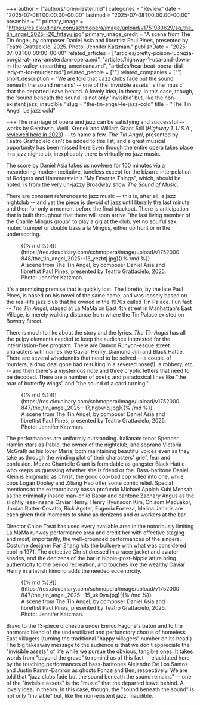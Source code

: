 +++
author = ["authors/loren-lester.md"]
categories = "Review"
date = "2025-07-08T00:00:00-00:00"
lastmod = "2025-07-08T00:00:00-00:00"
preamble = ""
primary_image = "https://res.cloudinary.com/schmopera/image/upload/v1751983629/sq_the_tin_angel_2025--26_fntayu.jpg"
primary_image_credit = "A scene from The Tin Angel, by composer Daniel Asia and librettist Paul Pines, presented by Teatro Grattacielo, 2025. Photo: Jennifer Katzman."
publishDate = "2025-07-08T00:00:00-00:00"
related_articles = ["articles/pretty-poison-lucrezia-borgia-at-new-amsterdam-opera.md", "articles/highway-1-usa-and-down-in-the-valley-unearthing-americana.md", "articles/heartbeat-opera-dial-lady-m-for-murder.md"]
related_people = [""]
related_companies = [""]
short_description = "We are told that 'Jazz clubs fade but the sound beneath the sound remains' -- one of the 'invisible assets' is the 'music' that the departed leave behind. A lovely idea, in theory. In this case, though, the 'sound beneath the sound' is not only 'invisible' but, like the non-existent jazz, inaudible."
slug = "the-tin-angel-le-jazz-cold"
title = "The Tin Angel: Le jazz cold"

+++
The marriage of opera and jazz can be satisfying and successful –- works by Gershwin, Weill, Krenek and William Grant Still (_Highway 1, U.S.A._, [reviewed here in 2023](/highway-1-usa-and-down-in-the-valley-unearthing-americana/)) -- to name a few. _The Tin Angel_, presented by Teatro Grattacielo can't be added to this list, and a great musical opportunity has been missed here Even though the entire opera takes place in a jazz nightclub, inexplicably there is virtually no jazz music.

The score by Daniel Asia takes us nowhere for 100 minutes via a meandering modern recitative, tuneless except for the bizarre interpolation of Rodgers and Hammerstein's "My Favorite Things", which, should be noted, is from the very un-jazzy Broadway show _The Sound of Music_.

There are constant references to jazz music –- this is, after all, a jazz nightclub -- and yet the piece is devoid of jazz until literally the last minute and then for only a moment before the final blackout. There is anticipation that is built throughout that there will soon arrive "the last living member of the Charlie Mingus group" to play a gig at the club, yet no soulful sax, muted trumpet or double bass a la Mingus, either up front or in the underscoring.

<figure data-type="image">{{% md %}}![](https://res.cloudinary.com/schmopera/image/upload/v1752000848/the_tin_angel_2025--13_yezbtj.jpg){{% /md %}}
<figcaption>A scene from The Tin Angel, by composer Daniel Asia and librettist Paul Pines, presented by Teatro Grattacielo, 2025. Photo: Jennifer Katzman.</figcaption>
</figure>

It's a promising premise that is quickly lost. The libretto, by the late Paul Pines, is based on his novel of the same name, and was loosely based on the real-life jazz club that he owned in the 1970s called Tin Palace. Fun fact -- _The Tin Angel_, staged at La MaMa on East 4th street in Manhattan's East Village, is merely walking distance from where the Tin Palace existed on Bowery Street.

There is much to like about the story and the lyrics. _The Tin Angel_ has all the pulpy elements needed to keep the audience interested for the intermission-free program. There are Damon Runyon-esque street characters with names like Caviar Henry, Diamond Jim and Black Hattie. There are several whodunnits that need to be solved -- a couple of murders, a drug deal gone bad resulting in a severed nose(!), a robbery, etc. -- and then there's a mysterious note and three cryptic letters that need to be decoded. There are a number of poetic and paradoxical lines like "the roar of butterfly wings" and "the sound of a card turning."

<figure data-type="image">{{% md %}}![](https://res.cloudinary.com/schmopera/image/upload/v1752000847/the_tin_angel_2025--17_hgbwlq.jpg){{% /md %}}
<figcaption>A scene from The Tin Angel, by composer Daniel Asia and librettist Paul Pines, presented by Teatro Grattacielo, 2025. Photo: Jennifer Katzman.</figcaption>
</figure>

The performances are uniformly outstanding. Italianate tenor Spencer Hamlin stars as Pablo, the owner of the nightclub, and soprano Victoria McGrath as his lover Maria, both maintaining beautiful voices even as they take us through the winding plot of their characters' grief, fear and confusion. Mezzo Chantelle Grant is formidable as gangster Black Hattie who keeps us guessing whether she is friend or foe. Bass-baritone Daniel Klein is enigmatic as Christ, the good cop-bad cop rolled into one, while cops Logan Dooley and Ziliang Hao offer some comic relief. Special mentions to the extraordinary basso profundo Michael Appiah Kubi Mensah as the criminally insane man-child Babar and baritone Zachary Angus as the slightly less-insane Caviar Henry. Henry Hyunsoon Kim, Chisom Maduakor, Jordan Rutter-Covatto, Rick Agster, Eugenia Forteza, Melina Jaharis are each given their moments to shine as denizens and or workers at the bar.

Director Chloe Treat has used every available area in the notoriously limiting La MaMa runway performance area and credit her with effective staging and most, importantly, the well-grounded performances of the singers. Costume designer Fan Zhang hits the bullseye with what was considered cool in 1971. The detective Christ dressed in a racer jacket and aviator shades, and the denizens of the bar in hippie-post-hippie attire bring authenticity to the period recreation, and touches like the wealthy Caviar Henry in a lavish kimono adds the needed eccentricity.

<figure data-type="image">{{% md %}}![](https://res.cloudinary.com/schmopera/image/upload/v1752000847/the_tin_angel_2025--15_ukj9ya.jpg){{% /md %}}
<figcaption>A scene from The Tin Angel, by composer Daniel Asia and librettist Paul Pines, presented by Teatro Grattacielo, 2025. Photo: Jennifer Katzman.</figcaption>
</figure>

Bravo to the 13-piece orchestra under Enrico Fagone's baton and to the harmonic blend of the underutilized and perfunctory chorus of homeless East Villagers (turning the traditional "happy villagers" number on its head.) The big takeaway message to the audience is that we don't appreciate the "invisible assets" of life while we pursue the obvious, tangible ones. It takes words from "beyond the grave" to remind us of this fact -- elucidated here by the touching performances of bass-baritones Alejandro De Los Santos and Justin Ramm-Damron as ghosts Ponce and Ben, respectively. We are told that "jazz clubs fade but the sound beneath the sound remains" -- one of the "invisible assets" is the "music" that the departed leave behind. A lovely idea, in theory. In this case, though, the "sound beneath the sound" is not only "invisible" but, like the non-existent jazz, inaudible.